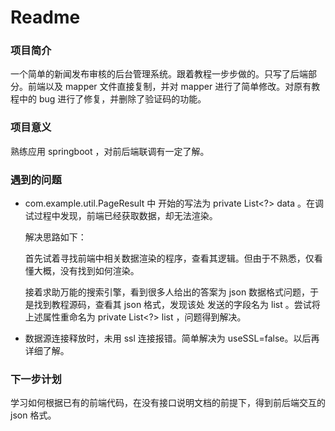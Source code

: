 # Readme

### 项目简介

一个简单的新闻发布审核的后台管理系统。跟着教程一步步做的。只写了后端部分。前端以及 mapper 文件直接复制，并对 mapper 进行了简单修改。对原有教程中的 bug 进行了修复，并删除了验证码的功能。

### 项目意义

熟练应用 springboot ，对前后端联调有一定了解。

### 遇到的问题

* com.example.util.PageResult 中 开始的写法为 private List<?> data 。在调试过程中发现，前端已经获取数据，却无法渲染。

  解决思路如下：

  首先试着寻找前端中相关数据渲染的程序，查看其逻辑。但由于不熟悉，仅看懂大概，没有找到如何渲染。

  接着求助万能的搜索引擎，看到很多人给出的答案为 json 数据格式问题，于是找到教程源码，查看其 json 格式，发现该处 发送的字段名为 list 。尝试将上述属性重命名为 private List<?> list ，问题得到解决。

* 数据源连接释放时，未用 ssl 连接报错。简单解决为 useSSL=false。以后再详细了解。

### 下一步计划

学习如何根据已有的前端代码，在没有接口说明文档的前提下，得到前后端交互的 json 格式。



